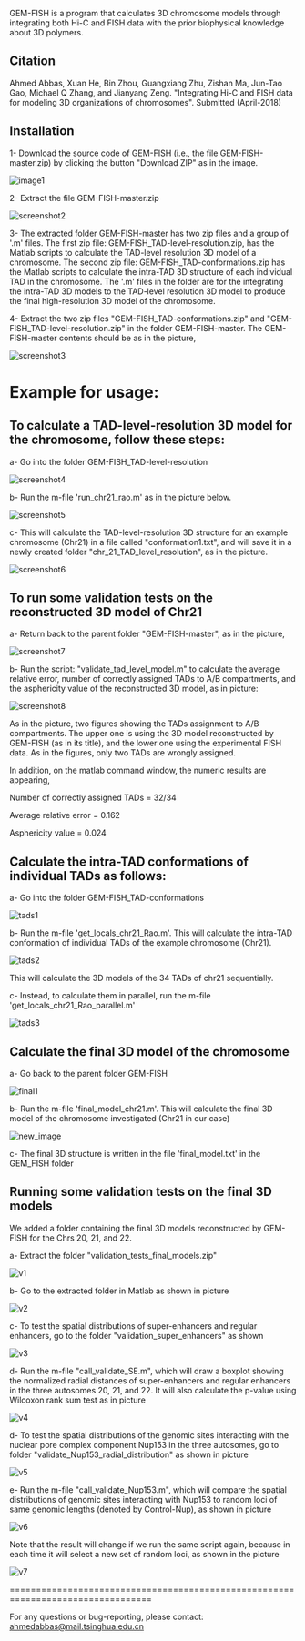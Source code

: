 GEM-FISH is a program that calculates 3D chromosome models through integrating both Hi-C and FISH data with the prior biophysical knowledge about 3D polymers.

## Citation

Ahmed Abbas, Xuan He, Bin Zhou, Guangxiang Zhu, Zishan Ma, Jun-Tao Gao, Michael Q Zhang, and Jianyang Zeng. "Integrating Hi-C and FISH data for modeling 3D organizations of chromosomes". Submitted (April-2018)

## Installation

1- Download the source code of GEM-FISH (i.e., the file GEM-FISH-master.zip) by clicking the button "Download ZIP" as in the image.

![image1](https://user-images.githubusercontent.com/32098502/47552263-da603680-d936-11e8-8186-6600aaaf897f.png)

2- Extract the file GEM-FISH-master.zip

![screenshot2](https://user-images.githubusercontent.com/32098502/47286439-4da93600-d621-11e8-9d68-dc4116bbf5d6.png)

3- The extracted folder GEM-FISH-master has two zip files and a group of '.m' files. The first zip file: GEM-FISH_TAD-level-resolution.zip, has the Matlab scripts to calculate the TAD-level resolution 3D model of a chromosome. The second zip file: GEM-FISH_TAD-conformations.zip has the Matlab scripts to calculate the intra-TAD 3D structure of each individual TAD in the chromosome. The '.m' files in the folder are for the integrating the intra-TAD 3D models to the TAD-level resolution 3D model to produce the final high-resolution 3D model of the chromosome.

4- Extract the two zip files "GEM-FISH_TAD-conformations.zip" and "GEM-FISH_TAD-level-resolution.zip" in the folder GEM-FISH-master. The GEM-FISH-master contents should be as in the picture, 

![screenshot3](https://user-images.githubusercontent.com/32098502/47287981-ad561000-d626-11e8-96ec-79ee8bb26e15.png)

# Example for usage:

## To calculate a TAD-level-resolution 3D model for the chromosome, follow these steps:

a- Go into the folder GEM-FISH_TAD-level-resolution

![screenshot4](https://user-images.githubusercontent.com/32098502/47288442-b9db6800-d628-11e8-82a0-ebd2a5beced0.png)

b- Run the m-file 'run_chr21_rao.m' as in the picture below. 

![screenshot5](https://user-images.githubusercontent.com/32098502/47288469-d8416380-d628-11e8-9142-5d5e0705946d.png)

c- This will calculate the TAD-level-resolution 3D structure for an example chromosome (Chr21) in a file called "conformation1.txt", and will save it in a newly created folder "chr_21_TAD_level_resolution", as in the picture.

![screenshot6](https://user-images.githubusercontent.com/32098502/47288484-e8f1d980-d628-11e8-8bab-9e9628a4d5bb.png)

## To run some validation tests on the reconstructed 3D model of Chr21

a- Return back to the parent folder "GEM-FISH-master", as in the picture,

![screenshot7](https://user-images.githubusercontent.com/32098502/47289025-63235d80-d62b-11e8-8948-d59b4446b0ea.png)

b- Run the script: "validate_tad_level_model.m" to calculate the average relative error, number of correctly assigned TADs to A/B compartments, and the asphericity value of the reconstructed 3D model, as in picture:

![screenshot8](https://user-images.githubusercontent.com/32098502/47289028-6880a800-d62b-11e8-8f6c-d9a73bb4532e.png)

As in the picture, two figures showing the TADs assignment to A/B compartments. The upper one is using the 3D model reconstructed by GEM-FISH (as in its title), and the lower one using the experimental FISH data. As in the figures, only two TADs are wrongly assigned. 

In addition, on the matlab command window, the numeric results are appearing, 

Number of correctly assigned TADs = 32/34

Average relative error = 0.162

Asphericity value = 0.024


## Calculate the intra-TAD conformations of individual TADs as follows:

a- Go into the folder GEM-FISH_TAD-conformations

![tads1](https://user-images.githubusercontent.com/32098502/47345369-244de000-d6dd-11e8-8728-02eae68ae92c.png)
    
b- Run the m-file 'get_locals_chr21_Rao.m'. This will calculate the intra-TAD conformation of individual TADs of the example chromosome (Chr21).

![tads2](https://user-images.githubusercontent.com/32098502/47345996-b73b4a00-d6de-11e8-9a28-4ed1be3eff63.png)

This will calculate the 3D models of the 34 TADs of chr21 sequentially.

c- Instead, to calculate them in parallel, run the m-file 'get_locals_chr21_Rao_parallel.m'

![tads3](https://user-images.githubusercontent.com/32098502/47346352-8d365780-d6df-11e8-8db2-6066696b116d.png)


## Calculate the final 3D model of the chromosome

a- Go back to the parent folder GEM-FISH
    
 ![final1](https://user-images.githubusercontent.com/32098502/47346730-57de3980-d6e0-11e8-8f47-f4a118a68876.png)
   
b- Run the m-file 'final_model_chr21.m'. This will calculate the final 3D model of the chromosome investigated (Chr21 in our case)

 ![new_image](https://user-images.githubusercontent.com/32098502/47552149-94a36e00-d936-11e8-896e-20f40fa8a237.png)
 
c- The final 3D structure is written in the file 'final_model.txt' in the GEM_FISH folder

## Running some validation tests on the final 3D models

We added a folder containing the final 3D models reconstructed by GEM-FISH for the Chrs 20, 21, and 22. 

a- Extract the folder "validation_tests_final_models.zip"

![v1](https://user-images.githubusercontent.com/32098502/47443623-59def000-d7e7-11e8-8c18-c440af489b73.png)

b- Go to the extracted folder in Matlab as shown in picture

![v2](https://user-images.githubusercontent.com/32098502/47443898-e4bfea80-d7e7-11e8-971d-f736a5ed2337.png)

c- To test the spatial distributions of super-enhancers and regular enhancers, go to the folder "validation_super_enhancers" as shown

![v3](https://user-images.githubusercontent.com/32098502/47444048-30729400-d7e8-11e8-86c0-985794c37c2e.png)

d- Run the m-file "call_validate_SE.m", which will draw a boxplot showing the normalized radial distances of super-enhancers and regular enhancers in the three autosomes 20, 21, and 22. It will also calculate the p-value using Wilcoxon rank sum test as in picture

![v4](https://user-images.githubusercontent.com/32098502/47444284-bbec2500-d7e8-11e8-9b6a-d08fb0fe8a4c.png)

d- To test the spatial distributions of the genomic sites interacting with the nuclear pore complex component Nup153 in the three autosomes, go to folder "validate_Nup153_radial_distribution" as shown in picture

![v5](https://user-images.githubusercontent.com/32098502/47444465-19807180-d7e9-11e8-8b81-14a5fe21df42.png)

e- Run the m-file "call_validate_Nup153.m", which will compare the spatial distributions of genomic sites interacting with Nup153 to random loci of same genomic lengths (denoted by Control-Nup), as shown in picture

![v6](https://user-images.githubusercontent.com/32098502/47444728-b7743c00-d7e9-11e8-86c9-7b4ecc850096.png)

Note that the result will change if we run the same script again, because in each time it will select a new set of random loci, as shown in the picture

![v7](https://user-images.githubusercontent.com/32098502/47444852-03bf7c00-d7ea-11e8-8cb4-e026d6964a4c.png)


=================================================================================

For any questions or bug-reporting, please contact: ahmedabbas@mail.tsinghua.edu.cn

